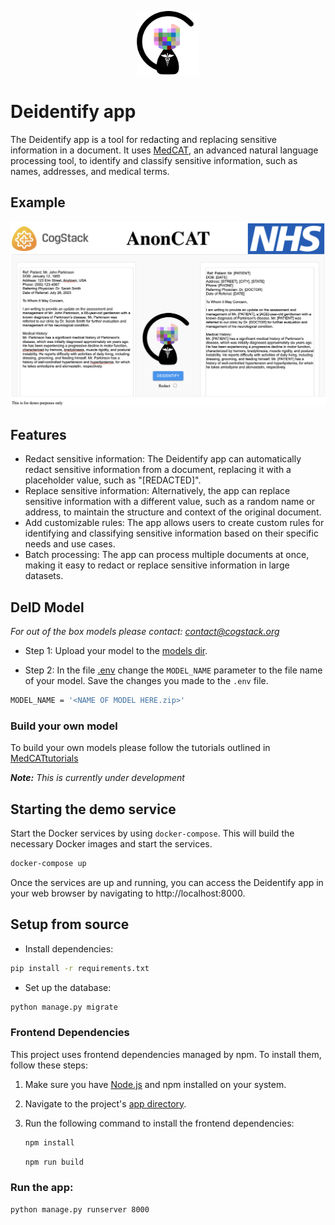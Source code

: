 <p align="center">
  <img src="anoncat/deidentify_app/static/media/deidcat.png" alt="AnonCAT logo" width="100">
</p>

# Deidentify app

The Deidentify app is a tool for redacting and replacing sensitive information in a document. It uses [MedCAT](https://github.com/CogStack/MedCAT), an advanced natural language processing tool, to identify and classify sensitive information, such as names, addresses, and medical terms.

## Example

<p align="center">
  <img src="anoncat/deidentify_app/static/media/screenshot_deid_app.png" alt="AnonCAT Screenshot" width="auto">
</p>

## Features
- Redact sensitive information: The Deidentify app can automatically redact sensitive information from a document, replacing it with a placeholder value, such as "[REDACTED]".
- Replace sensitive information: Alternatively, the app can replace sensitive information with a different value, such as a random name or address, to maintain the structure and context of the original document.
- Add customizable rules: The app allows users to create custom rules for identifying and classifying sensitive information based on their specific needs and use cases.
- Batch processing: The app can process multiple documents at once, making it easy to redact or replace sensitive information in large datasets.
  
## DeID Model
 *For out of the box models please contact: contact@cogstack.org*

- Step 1: Upload your model to the [models dir](anoncat/deidentify_app/models).

- Step 2: In the file [.env](anoncat/.env) change the `MODEL_NAME` parameter to the file name of your model. Save the changes you made to the `.env` file.
```bash
MODEL_NAME = '<NAME OF MODEL HERE.zip>'
```


### Build your own model

To build your own models please follow the tutorials outlined in [MedCATtutorials](https://github.com/CogStack/MedCATtutorials)

*__Note:__ This is currently under development*

## Starting the demo service

Start the Docker services by using `docker-compose`. This will build the necessary Docker images and start the services.
```bash
docker-compose up
```

Once the services are up and running, you can access the Deidentify app in your web browser by navigating to http://localhost:8000.

## Setup from source

- Install dependencies:
```bash
pip install -r requirements.txt
```

- Set up the database:
 ```bash
 python manage.py migrate
 ```

### Frontend Dependencies

This project uses frontend dependencies managed by npm. To install them, follow these steps:

1. Make sure you have [Node.js](https://nodejs.org/) and npm installed on your system.
2. Navigate to the project's [app directory](anoncat/deidentify_app). 
3. Run the following command to install the frontend dependencies:

   ```bash
   npm install
    ```
    ```bash
   npm run build
   ```

### Run the app:
```bash
python manage.py runserver 8000
```
